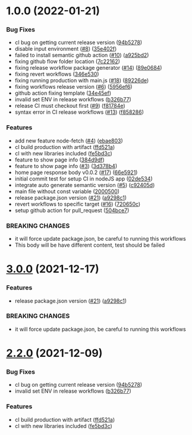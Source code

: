 # 1.0.0 (2022-01-21)


### Bug Fixes

* cI bug on getting current release version ([94b5278](https://github.com/devetek/nodejs-github-action/commit/94b52780c45837634284b8678ae745648e6815c8))
* disable input environment ([#8](https://github.com/devetek/nodejs-github-action/issues/8)) ([35e402f](https://github.com/devetek/nodejs-github-action/commit/35e402f2af81a1520446a9488d373d72443b87f7))
* failed to install semantic github action ([#10](https://github.com/devetek/nodejs-github-action/issues/10)) ([a925bd2](https://github.com/devetek/nodejs-github-action/commit/a925bd2229b8fd4b7a34d484b2b649b4a01fa378))
* fixing github flow folder location ([7c22162](https://github.com/devetek/nodejs-github-action/commit/7c2216218d98b7fa71633a2d7f86c2f9ffb226aa))
* fixing release workflow package generator ([#14](https://github.com/devetek/nodejs-github-action/issues/14)) ([89e0684](https://github.com/devetek/nodejs-github-action/commit/89e06846de38fd57801c31c1722537e13a37ad7d))
* fixing revert workflows ([346e530](https://github.com/devetek/nodejs-github-action/commit/346e530b3fc707c4ff45b494af4da3aaf963e497))
* fixing running production with main.js ([#18](https://github.com/devetek/nodejs-github-action/issues/18)) ([89226de](https://github.com/devetek/nodejs-github-action/commit/89226dedfb5cdf59ca29a8aaa1c1074c74451fe1))
* fixing workflows release version ([#6](https://github.com/devetek/nodejs-github-action/issues/6)) ([5956ef6](https://github.com/devetek/nodejs-github-action/commit/5956ef6107c00a64efe97215b54d7fcd3bb66ee5))
* github action fixing template ([34e45ef](https://github.com/devetek/nodejs-github-action/commit/34e45ef8cf2e6687375c25c42aae53378e46e0d5))
* invalid set ENV in release workflows ([b326b77](https://github.com/devetek/nodejs-github-action/commit/b326b77cd1613b7ba05a70605752b8e684b06076))
* release CI must checkout first ([#9](https://github.com/devetek/nodejs-github-action/issues/9)) ([f81784e](https://github.com/devetek/nodejs-github-action/commit/f81784e4e0ee85c3fd69cab4d359a60bf346b9aa))
* syntax error in CI release workflows ([#13](https://github.com/devetek/nodejs-github-action/issues/13)) ([f858286](https://github.com/devetek/nodejs-github-action/commit/f858286058361fd6f00915a8ae8ba1e923677b5a))


### Features

* add new feature node-fetch ([#4](https://github.com/devetek/nodejs-github-action/issues/4)) ([ebae803](https://github.com/devetek/nodejs-github-action/commit/ebae80348c138363fd9fd6711d119dd6e2b218e6))
* cI build production with artifact ([ffd521a](https://github.com/devetek/nodejs-github-action/commit/ffd521a3eced8651caf2f38264a99231d1930b79))
* cI with new libraries included ([fe5bd3c](https://github.com/devetek/nodejs-github-action/commit/fe5bd3c6713c198172dc619f06b78f36edaa5014))
* feature to show page info ([384d9df](https://github.com/devetek/nodejs-github-action/commit/384d9df557874d3a234539a25ed90a7716be28fb))
* feature to show page info ([#3](https://github.com/devetek/nodejs-github-action/issues/3)) ([3d378b4](https://github.com/devetek/nodejs-github-action/commit/3d378b47ab671bdaa600046f75414429defe788d))
* home page response body v0.0.2 ([#17](https://github.com/devetek/nodejs-github-action/issues/17)) ([66e5921](https://github.com/devetek/nodejs-github-action/commit/66e59210ea25ab13f35349607c9c88ca4c675013))
* initial commit test for setup CI in nodeJS app ([02de534](https://github.com/devetek/nodejs-github-action/commit/02de534fb7a71497e4a0734a11c9536f238a6621))
* integrate auto generate semantic version ([#5](https://github.com/devetek/nodejs-github-action/issues/5)) ([c92405d](https://github.com/devetek/nodejs-github-action/commit/c92405daa6a51d75f731dabe21f8bd888c45c43d))
* main file without const variable ([2000500](https://github.com/devetek/nodejs-github-action/commit/2000500cb5f89c184d612af81efa615e861847f8))
* release package.json version ([#21](https://github.com/devetek/nodejs-github-action/issues/21)) ([a9298c1](https://github.com/devetek/nodejs-github-action/commit/a9298c1350f4d2010f937ecbde438678587fe096))
* revert workflows to specific target ([#16](https://github.com/devetek/nodejs-github-action/issues/16)) ([720650c](https://github.com/devetek/nodejs-github-action/commit/720650c80b67b11cf94977f10464d216317cd07a))
* setup github action for pull_request ([504bce7](https://github.com/devetek/nodejs-github-action/commit/504bce77ca2611c1445b22ab678164ef5dfa6ff8))


### BREAKING CHANGES

* it will force update package.json, be careful to running this workflows
* This body will be have different content, test should be failed

# [3.0.0](https://github.com/devetek/nodejs-github-action/compare/v2.2.0...v3.0.0) (2021-12-17)


### Features

* release package.json version ([#21](https://github.com/devetek/nodejs-github-action/issues/21)) ([a9298c1](https://github.com/devetek/nodejs-github-action/commit/a9298c1350f4d2010f937ecbde438678587fe096))


### BREAKING CHANGES

* it will force update package.json, be careful to running this workflows

# [2.2.0](https://github.com/devetek/nodejs-github-action/compare/v2.1.0...v2.2.0) (2021-12-09)


### Bug Fixes

* cI bug on getting current release version ([94b5278](https://github.com/devetek/nodejs-github-action/commit/94b52780c45837634284b8678ae745648e6815c8))
* invalid set ENV in release workflows ([b326b77](https://github.com/devetek/nodejs-github-action/commit/b326b77cd1613b7ba05a70605752b8e684b06076))


### Features

* cI build production with artifact ([ffd521a](https://github.com/devetek/nodejs-github-action/commit/ffd521a3eced8651caf2f38264a99231d1930b79))
* cI with new libraries included ([fe5bd3c](https://github.com/devetek/nodejs-github-action/commit/fe5bd3c6713c198172dc619f06b78f36edaa5014))
